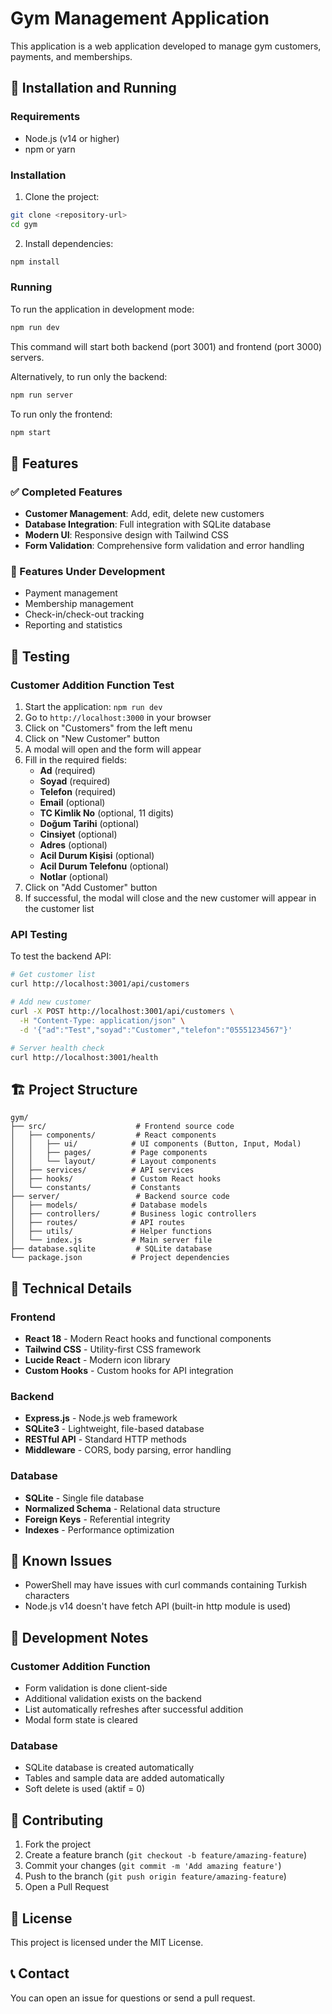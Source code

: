# Gym Management Application

This application is a web application developed to manage gym customers, payments, and memberships.

## 🚀 Installation and Running

### Requirements
- Node.js (v14 or higher)
- npm or yarn

### Installation
1. Clone the project:
```bash
git clone <repository-url>
cd gym
```

2. Install dependencies:
```bash
npm install
```

### Running
To run the application in development mode:

```bash
npm run dev
```

This command will start both backend (port 3001) and frontend (port 3000) servers.

Alternatively, to run only the backend:
```bash
npm run server
```

To run only the frontend:
```bash
npm start
```

## 🎯 Features

### ✅ Completed Features
- **Customer Management**: Add, edit, delete new customers
- **Database Integration**: Full integration with SQLite database
- **Modern UI**: Responsive design with Tailwind CSS
- **Form Validation**: Comprehensive form validation and error handling

### 🔄 Features Under Development
- Payment management
- Membership management
- Check-in/check-out tracking
- Reporting and statistics

## 🧪 Testing

### Customer Addition Function Test

1. Start the application: `npm run dev`
2. Go to `http://localhost:3000` in your browser
3. Click on "Customers" from the left menu
4. Click on "New Customer" button
5. A modal will open and the form will appear
6. Fill in the required fields:
   - **Ad** (required)
   - **Soyad** (required)
   - **Telefon** (required)
   - **Email** (optional)
   - **TC Kimlik No** (optional, 11 digits)
   - **Doğum Tarihi** (optional)
   - **Cinsiyet** (optional)
   - **Adres** (optional)
   - **Acil Durum Kişisi** (optional)
   - **Acil Durum Telefonu** (optional)
   - **Notlar** (optional)
7. Click on "Add Customer" button
8. If successful, the modal will close and the new customer will appear in the customer list

### API Testing

To test the backend API:

```bash
# Get customer list
curl http://localhost:3001/api/customers

# Add new customer
curl -X POST http://localhost:3001/api/customers \
  -H "Content-Type: application/json" \
  -d '{"ad":"Test","soyad":"Customer","telefon":"05551234567"}'

# Server health check
curl http://localhost:3001/health
```

## 🏗️ Project Structure

```
gym/
├── src/                    # Frontend source code
│   ├── components/         # React components
│   │   ├── ui/            # UI components (Button, Input, Modal)
│   │   ├── pages/         # Page components
│   │   └── layout/        # Layout components
│   ├── services/          # API services
│   ├── hooks/             # Custom React hooks
│   └── constants/         # Constants
├── server/                 # Backend source code
│   ├── models/            # Database models
│   ├── controllers/       # Business logic controllers
│   ├── routes/            # API routes
│   ├── utils/             # Helper functions
│   └── index.js           # Main server file
├── database.sqlite         # SQLite database
└── package.json           # Project dependencies
```

## 🔧 Technical Details

### Frontend
- **React 18** - Modern React hooks and functional components
- **Tailwind CSS** - Utility-first CSS framework
- **Lucide React** - Modern icon library
- **Custom Hooks** - Custom hooks for API integration

### Backend
- **Express.js** - Node.js web framework
- **SQLite3** - Lightweight, file-based database
- **RESTful API** - Standard HTTP methods
- **Middleware** - CORS, body parsing, error handling

### Database
- **SQLite** - Single file database
- **Normalized Schema** - Relational data structure
- **Foreign Keys** - Referential integrity
- **Indexes** - Performance optimization

## 🐛 Known Issues

- PowerShell may have issues with curl commands containing Turkish characters
- Node.js v14 doesn't have fetch API (built-in http module is used)

## 📝 Development Notes

### Customer Addition Function
- Form validation is done client-side
- Additional validation exists on the backend
- List automatically refreshes after successful addition
- Modal form state is cleared

### Database
- SQLite database is created automatically
- Tables and sample data are added automatically
- Soft delete is used (aktif = 0)

## 🤝 Contributing

1. Fork the project
2. Create a feature branch (`git checkout -b feature/amazing-feature`)
3. Commit your changes (`git commit -m 'Add amazing feature'`)
4. Push to the branch (`git push origin feature/amazing-feature`)
5. Open a Pull Request

## 📄 License

This project is licensed under the MIT License.

## 📞 Contact

You can open an issue for questions or send a pull request. 